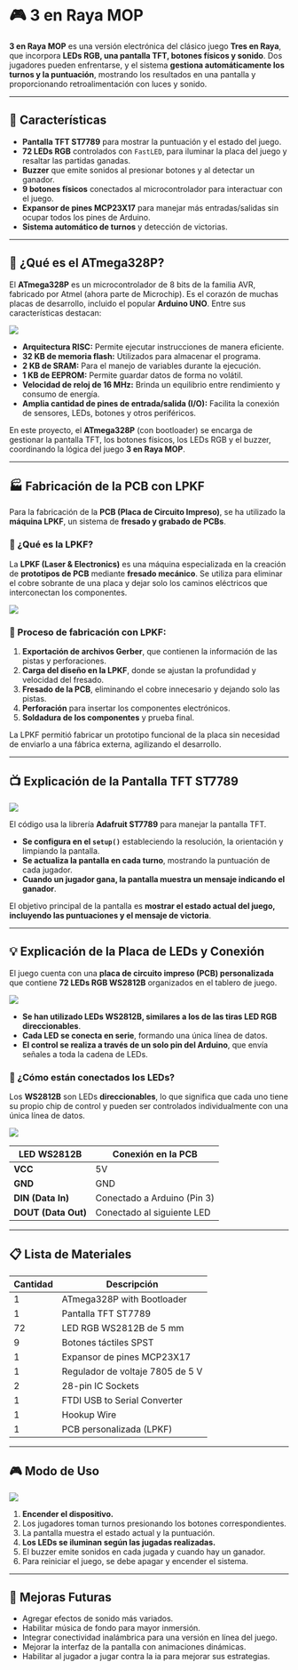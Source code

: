 # 🎮 3 en Raya MOP  

**3 en Raya MOP** es una versión electrónica del clásico juego **Tres en Raya**, que incorpora **LEDs RGB, una pantalla TFT, botones físicos y sonido**. Dos jugadores pueden enfrentarse, y el sistema **gestiona automáticamente los turnos y la puntuación**, mostrando los resultados en una pantalla y proporcionando retroalimentación con luces y sonido.

---

## 📌 Características  

- **Pantalla TFT ST7789** para mostrar la puntuación y el estado del juego.  
- **72 LEDs RGB** controlados con `FastLED`, para iluminar la placa del juego y resaltar las partidas ganadas.  
- **Buzzer** que emite sonidos al presionar botones y al detectar un ganador.  
- **9 botones físicos** conectados al microcontrolador para interactuar con el juego.  
- **Expansor de pines MCP23X17** para manejar más entradas/salidas sin ocupar todos los pines de Arduino.  
- **Sistema automático de turnos** y detección de victorias.  

---

## 🤖 ¿Qué es el ATmega328P?

El **ATmega328P** es un microcontrolador de 8 bits de la familia AVR, fabricado por Atmel (ahora parte de Microchip). Es el corazón de muchas placas de desarrollo, incluido el popular **Arduino UNO**. Entre sus características destacan:

![](https://electrojoan.com/wp-content/uploads/2014/01/atmega328p.jpg)

- **Arquitectura RISC:** Permite ejecutar instrucciones de manera eficiente.
- **32 KB de memoria flash:** Utilizados para almacenar el programa.
- **2 KB de SRAM:** Para el manejo de variables durante la ejecución.
- **1 KB de EEPROM:** Permite guardar datos de forma no volátil.
- **Velocidad de reloj de 16 MHz:** Brinda un equilibrio entre rendimiento y consumo de energía.
- **Amplia cantidad de pines de entrada/salida (I/O):** Facilita la conexión de sensores, LEDs, botones y otros periféricos.

En este proyecto, el **ATmega328P** (con bootloader) se encarga de gestionar la pantalla TFT, los botones físicos, los LEDs RGB y el buzzer, coordinando la lógica del juego **3 en Raya MOP**.

---

## 🏭 Fabricación de la PCB con LPKF  

Para la fabricación de la **PCB (Placa de Circuito Impreso)**, se ha utilizado la **máquina LPKF**, un sistema de **fresado y grabado de PCBs**.

### 🔹 ¿Qué es la LPKF?  
La **LPKF (Laser & Electronics)** es una máquina especializada en la creación de **prototipos de PCB** mediante **fresado mecánico**. Se utiliza para eliminar el cobre sobrante de una placa y dejar solo los caminos eléctricos que interconectan los componentes.

![](https://www.lpkf.com/fileadmin/mediafiles/_processed_/0/8/csm_lpkf-protomat-s64-frontview_58078250c5.jpg)

### 🔹 Proceso de fabricación con LPKF:  
1. **Exportación de archivos Gerber**, que contienen la información de las pistas y perforaciones.  
2. **Carga del diseño en la LPKF**, donde se ajustan la profundidad y velocidad del fresado.  
3. **Fresado de la PCB**, eliminando el cobre innecesario y dejando solo las pistas.  
4. **Perforación** para insertar los componentes electrónicos.  
5. **Soldadura de los componentes** y prueba final.


La LPKF permitió fabricar un prototipo funcional de la placa sin necesidad de enviarlo a una fábrica externa, agilizando el desarrollo.

---

## 📺 Explicación de la Pantalla TFT ST7789  

![](https://www.icstation.com/images/uploads/14588_4.jpg)

El código usa la librería **Adafruit ST7789** para manejar la pantalla TFT.  

- **Se configura en el `setup()`** estableciendo la resolución, la orientación y limpiando la pantalla.  
- **Se actualiza la pantalla en cada turno**, mostrando la puntuación de cada jugador.  
- **Cuando un jugador gana, la pantalla muestra un mensaje indicando el ganador**.  

El objetivo principal de la pantalla es **mostrar el estado actual del juego, incluyendo las puntuaciones y el mensaje de victoria**.

---

## 💡 Explicación de la Placa de LEDs y Conexión  

El juego cuenta con una **placa de circuito impreso (PCB) personalizada** que contiene **72 LEDs RGB WS2812B** organizados en el tablero de juego.  

![](https://keebd.com/cdn/shop/products/WS2812B-RGB-LED-KEEBD-1664353665.jpg?v=1664353667)

- **Se han utilizado LEDs WS2812B, similares a los de las tiras LED RGB direccionables**.  
- **Cada LED se conecta en serie**, formando una única línea de datos.  
- **El control se realiza a través de un solo pin del Arduino**, que envía señales a toda la cadena de LEDs.  

### 🔌 ¿Cómo están conectados los LEDs?  

Los **WS2812B** son LEDs **direccionables**, lo que significa que cada uno tiene su propio chip de control y pueden ser controlados individualmente con una única línea de datos.  

![](https://elecfreaks.com/wp-content/uploads/content/093017_0609_GettoKnowWS3.jpg)

| LED WS2812B | Conexión en la PCB |
|-------------|-------------------|
| **VCC** | 5V |
| **GND** | GND |
| **DIN (Data In)** | Conectado a Arduino (Pin 3) |
| **DOUT (Data Out)** | Conectado al siguiente LED |

---

## 📋 Lista de Materiales  

| Cantidad | Descripción |
|----------|------------|
| 1 | ATmega328P with Bootloader |
| 1 | Pantalla TFT ST7789 |
| 72 | LED RGB WS2812B de 5 mm |
| 9 | Botones táctiles SPST |
| 1 | Expansor de pines MCP23X17 |
| 1 | Regulador de voltaje 7805 de 5 V |
| 2 | 28-pin IC Sockets |
| 1 | FTDI USB to Serial Converter |
| 1 | Hookup Wire |
| 1 | PCB personalizada (LPKF) |

---

## 🎮 Modo de Uso  

![](https://curator-production.s3.us.cloud-object-storage.appdomain.cloud/uploads/md5-10bc4d3b74451c4a46ff626c5624482f-course_card.png)

1. **Encender el dispositivo.**  
2. Los jugadores toman turnos presionando los botones correspondientes.  
3. La pantalla muestra el estado actual y la puntuación.  
4. **Los LEDs se iluminan según las jugadas realizadas.**  
5. El buzzer emite sonidos en cada jugada y cuando hay un ganador.  
6. Para reiniciar el juego, se debe apagar y encender el sistema.

---

## 🚀 Mejoras Futuras  

- Agregar efectos de sonido más variados.  
- Habilitar música de fondo para mayor inmersión.  
- Integrar conectividad inalámbrica para una versión en línea del juego.  
- Mejorar la interfaz de la pantalla con animaciones dinámicas.
- Habilitar al jugador a jugar contra la ia para mejorar sus estrategias.

